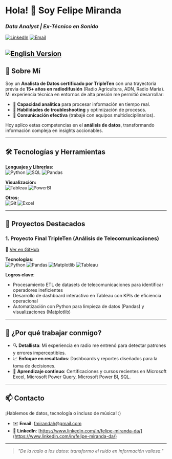 # Hola! 👋 Soy Felipe Miranda
### *Data Analyst | Ex-Técnico en Sonido*

[![LinkedIn](https://img.shields.io/badge/LinkedIn-0A66C2?style=for-the-badge&logo=linkedin&logoColor=white)](https://www.linkedin.com/in/felipe-miranda-da/)
[![Email](https://img.shields.io/badge/Gmail-EA4335?style=for-the-badge&logo=gmail&logoColor=white)](mailto:fmirandah@gmail.com)

[![English Version](https://img.shields.io/badge/Read_in_English-FFFFFF?style=for-the-badge&logoColor=blue)](https://github.com/WyldeBlack/WyldeBlack/blob/main/README_EN.md)
---
## 🚀 **Sobre Mí**  
Soy un **Analista de Datos certificado por TripleTen** con una trayectoria previa de **15+ años en radiodifusión** (Radio Agricultura, ADN, Radio María). Mi experiencia técnica en entornos de alta presión me permitió desarrollar:  
- 🎯 **Capacidad analítica** para procesar información en tiempo real.  
- 🔧 **Habilidades de troubleshooting** y optimización de procesos.  
- 📢 **Comunicación efectiva** (trabajé con equipos multidisciplinarios).  

Hoy aplico estas competencias en el **análisis de datos**, transformando información compleja en insights accionables.  

---
## 🛠 **Tecnologías y Herramientas**  

**Lenguajes y Librerías:**  
![Python](https://img.shields.io/badge/Python-3776AB?style=flat-square&logo=python&logoColor=white)
![SQL](https://img.shields.io/badge/SQL-4479A1?style=flat-square&logo=postgresql&logoColor=white)
![Pandas](https://img.shields.io/badge/Pandas-150458?style=flat-square&logo=pandas&logoColor=white)  

**Visualización:**  
![Tableau](https://img.shields.io/badge/Tableau-E97627?style=flat-square&logo=tableau&logoColor=white)
![PowerBI](https://img.shields.io/badge/PowerBI-F2C811?style=flat-square&logo=powerbi&logoColor=black)  

**Otros:**  
![Git](https://img.shields.io/badge/Git-F05032?style=flat-square&logo=git&logoColor=white)
![Excel](https://img.shields.io/badge/Excel-217346?style=flat-square&logo=microsoftexcel&logoColor=white)  

---

## 📂 **Proyectos Destacados**  

### 1. Proyecto Final TripleTen (Análisis de Telecomunicaciones)  
🔗 [Ver en GitHub](https://github.com/WyldeBlack/Proyecto-Final-Telecomunicaciones)  

**Tecnologías**:  
<img src="https://img.shields.io/badge/Python-3776AB?style=flat&logo=python&logoColor=white" alt="Python"> <img src="https://img.shields.io/badge/Pandas-150458?style=flat&logo=pandas&logoColor=white" alt="Pandas"> <img src="https://img.shields.io/badge/Matplotlib-11557C?style=flat&logo=python&logoColor=white" alt="Matplotlib"> <img src="https://img.shields.io/badge/Tableau-E97627?style=flat&logo=tableau&logoColor=white" alt="Tableau">

**Logros clave**:
- Procesamiento ETL de datasets de telecomunicaciones para identificar operadores ineficientes
- Desarrollo de dashboard interactivo en Tableau con KPIs de eficiencia operacional
- Automatización con Python para limpieza de datos (Pandas) y visualizaciones (Matplotlib)

---

## 🌟 **¿Por qué trabajar conmigo?**  
- 🔍 **Detallista**: Mi experiencia en radio me entrenó para detectar patrones y errores imperceptibles.  
- 📈 **Enfoque en resultados**: Dashboards y reportes diseñados para la toma de decisiones.  
- 🌱 **Aprendizaje continuo**: Certificaciones y cursos recientes en Microsoft Excel, Microsoft Power Query, Microsoft Power BI, SQL.  

---

## 📫 **Contacto**  
¡Hablemos de datos, tecnología o incluso de música! :)  
- ✉️ **Email**: [fmirandah@gmail.com](mailto:fmirandah@gmail.com)  
- 💼 **LinkedIn**: [https://www.linkedin.com/in/felipe-miranda-da/](https://www.linkedin.com/in/felipe-miranda-da/)

---

> *"De la radio a los datos: transformo el ruido en información valiosa."*   
